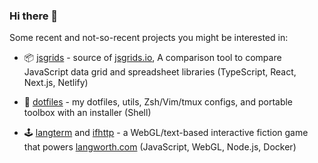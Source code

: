 ### Hi there 👋

Some recent and not-so-recent projects you might be interested in:

- 📦 [jsgrids](https://github.com/statico/jsgrids) - source of [jsgrids.io](https://jsgrids.io), A comparison tool to compare JavaScript data grid and spreadsheet libraries (TypeScript, React, Next.js, Netlify)

- 💾 [dotfiles](https://github.com/statico/dotfiles) - my dotfiles, utils, Zsh/Vim/tmux configs, and portable toolbox with an installer (Shell)

- 🕹️ [langterm](https://github.com/statico/langterm) and [ifhttp](https://github.com/statico/ifhttp) - a WebGL/text-based interactive fiction game that powers [langworth.com](https://langworth.com) (JavaScript, WebGL, Node.js, Docker)
